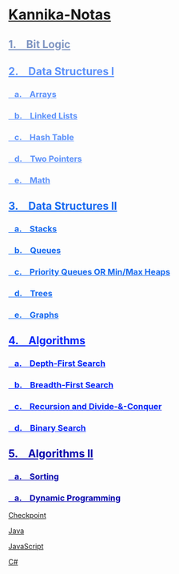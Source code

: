 # [Kannika-Notas](https://kannikakabilar.github.io/Kannika-Notas/)

<h2 style="color:#8096c2"><a href="Hardware_BitLogic/#bit-logic" style="color:#8096c2">1. &ensp; Bit Logic</a></h2>
<h2 style="color:#5c91fa"><a href="DataStructures/#data-structures-i" style="color:#5c91fa">2. &ensp; Data Structures I</a></h2>
<h3 style="color:#5c91fa"><a href="DataStructures/#arrays" style="color:#5c91fa">&ensp; a. &ensp; Arrays</a></h3>
<h3 style="color:#5c91fa"><a href="DataStructures/#linked-lists" style="color:#5c91fa">&ensp; b. &ensp; Linked Lists</a></h3>
<h3 style="color:#5c91fa"><a href="DataStructures/#hash-table" style="color:#5c91fa">&ensp; c. &ensp; Hash Table</a></h3>
<h3 style="color:#5c91fa"><a href="DataStructures/#two-pointers" style="color:#5c91fa">&ensp; d. &ensp; Two Pointers</a></h3>
<h3 style="color:#5c91fa"><a href="DataStructures/#math" style="color:#5c91fa">&ensp; e. &ensp; Math</a></h3>
<h2 style="color:#1669f0"><a href="DataStructures2/#data-structures-ii" style="color:#1669f0">3. &ensp; Data Structures II</a></h2>
<h3 style="color:#1669f0"><a href="DataStructures2/#stacks" style="color:#1669f0">&ensp; a. &ensp; Stacks</a></h3>
<h3 style="color:#1669f0"><a href="DataStructures2/#queues" style="color:#1669f0">&ensp; b. &ensp; Queues</a></h3>
<h3 style="color:#1669f0"><a href="DataStructures2/#priority-queues-or-min-max-heaps" style="color:#1669f0">&ensp; c. &ensp; Priority Queues OR Min/Max Heaps</a></h3>
<h3 style="color:#1669f0"><a href="DataStructures2/#trees" style="color:#1669f0">&ensp; d. &ensp; Trees</a></h3>
<h3 style="color:#1669f0"><a href="DataStructures2/#graphs" style="color:#1669f0">&ensp; e. &ensp; Graphs</a></h3>
<h2 style="color:#0223f7"><a href="Algorithms/#algorithms" style="color:#0223f7">4. &ensp; Algorithms</a></h2>
<h3 style="color:#0223f7"><a href="Algorithms/#depth-first-search" style="color:#0223f7">&ensp; a. &ensp; Depth-First Search</a></h3>
<h3 style="color:#0223f7"><a href="Algorithms/#breadth-first-search" style="color:#0223f7">&ensp; b. &ensp; Breadth-First Search</a></h3>
<h3 style="color:#0223f7"><a href="Algorithms/#recursion-and-divide-conquer" style="color:#0223f7">&ensp; c. &ensp; Recursion and Divide-&-Conquer</a></h3>
<h3 style="color:#0223f7"><a href="Algorithms/#binary-search" style="color:#0223f7">&ensp; d. &ensp; Binary Search</a></h3>
<h2 style="color:#0303ad"><a href="Algorithms2/#algorithms-ii" style="color:#0303ad">5. &ensp; Algorithms II</a></h2>
<h3 style="color:#0303ad"><a href="Algorithms2/#sorting" style="color:#0303ad">&ensp; a. &ensp; Sorting</a></h3>
<h3 style="color:#0303ad"><a href="Algorithms2/#dynamic-programming" style="color:#0303ad">&ensp; a. &ensp; Dynamic Programming</a></h3>

[Checkpoint](https://kannikakabilar.github.io/Kannika-Notas/Checkpoint/)

[Java](https://kannikakabilar.github.io/Kannika-Notas/Java/)

[JavaScript](https://kannikakabilar.github.io/Kannika-Notas/JavaScript/)

[C#](https://kannikakabilar.github.io/Kannika-Notas/C%23/)

<!--
[Hardware_BitLogic](https://kannikakabilar.github.io/Kannika-Notas/Hardware_BitLogic/)

[Data Structures](https://kannikakabilar.github.io/Kannika-Notas/DataStructures/)

[Data Structures 2](https://kannikakabilar.github.io/Kannika-Notas/DataStructures2/)

[Algorithms](https://kannikakabilar.github.io/Kannika-Notas/Algorithms/)
-->













